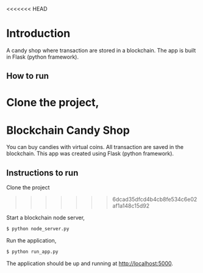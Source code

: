 <<<<<<< HEAD
# Introduction


A candy shop where transaction are stored in a blockchain. The app is built in Flask (python framework).

## How to run

Clone the project,
=======
# Blockchain Candy Shop

You can buy candies with virtual coins. All transaction are saved in the blockchain.
This app was created using Flask (python framework).

## Instructions to run

Clone the project
>>>>>>> 6dcad35dfcd4b4cb8fe534c6e02af1a148c15d92

Start a blockchain node server,

```sh
$ python node_server.py
```

Run the application,

```sh
$ python run_app.py
```

The application should be up and running at [http://localhost:5000](http://localhost:5000).
